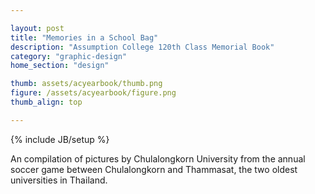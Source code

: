 ```yaml
---

layout: post
title: "Memories in a School Bag"
description: "Assumption College 120th Class Memorial Book"
category: "graphic-design"
home_section: "design"

thumb: assets/acyearbook/thumb.png
figure: /assets/acyearbook/figure.png
thumb_align: top

---
```

{% include JB/setup %}

An compilation of pictures by Chulalongkorn University from the annual soccer game between Chulalongkorn and Thammasat, the two oldest universities in Thailand.